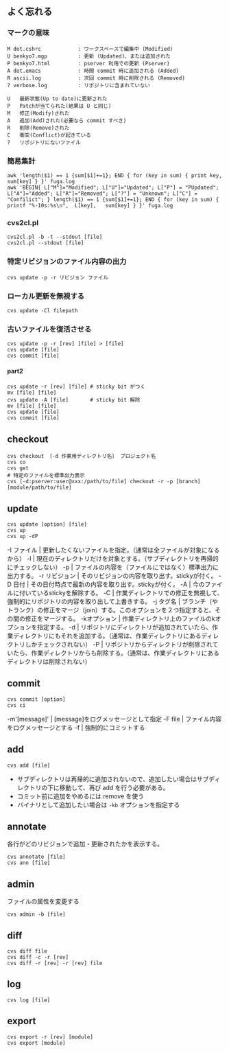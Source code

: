 ## よく忘れる
### マークの意味

```
M dot.cshrc            : ワークスペースで編集中 (Modified)
U benkyo7.mgp          : 更新 (Updated)、または追加された
P benkyo7.html         : pserver 利用での更新 (Pserver)
A dot.emacs            : 時間 commit 時に追加される (Added)
R ascii.log            : 次回 commit 時に削除される (Removed) 
? verbose.log          : リポジトリに含まれていない

U	最新状態(Up to date)に更新された
P	Patchが当てられた(結果は U と同じ)
M	修正(Modify)された
A	追加(Add)された(必要なら commit すべき)
R	削除(Remove)された
C	衝突(Conflict)が起きている
?	リポジトリにないファイル
```

### 簡易集計

```
awk 'length($1) == 1 {sum[$1]+=1}; END { for (key in sum) { print key,  sum[key] } }' fuga.log
awk 'BEGIN{ L["M"]="Modified"; L["U"]="Updated"; L["P"] = "PUpdated"; L["A"]="Added"; L["R"]="Removed"; L["?"] = "Unknown"; L["C"] = "Confilict"; } length($1) == 1 {sum[$1]+=1}; END { for (key in sum) { printf "%-10s:%s\n",  L[key],   sum[key] } }' fuga.log
```

### cvs2cl.pl
```
cvs2cl.pl -b -t --stdout [file]
cvs2cl.pl --stdout [file]
```

### 特定リビジョンのファイル内容の出力
```
cvs update -p -r リビジョン ファイル
```

### ローカル更新を無視する
```
cvs update -Cl filepath
```

### 古いファイルを復活させる

```
cvs update -p -r [rev] [file] > [file]
cvs update [file]
cvs commit [file]
```

#### part2

```
cvs update -r [rev] [file] # sticky bit がつく
mv [file] [file]
cvs update -A [file]       # sticky bit 解除
mv [file] [file]
cvs update [file]
cvs commit [file]
```

## checkout
```
cvs checkout 〔-d 作業用ディレクトリ名〕 プロジェクト名
cvs co
cvs get
# 特定のファイルを標準出力表示
cvs [-d:pserver:user@xxx:/path/to/file] checkout -r -p [branch] [module/path/to/file]
```

## update
```
cvs update [option] [file]
cvs up
cvs up -dP
```

-I ファイル   | 更新したくないファイルを指定。（通常は全ファイルが対象になるから）
-l            | 現在のディレクトリだけを対象とする。（サブディレクトリを再帰的にチェックしない）
-p            | ファイルの内容を（ファイルにではなく）標準出力に出力する。
-r リビジョン | そのリビジョンの内容を取り出す。stickyが付く。
-D 日付       | その日付時点で最新の内容を取り出す。stickyが付く。
-A            | 今のファイルに付いているstickyを解除する。
-C            | 作業ディレクトリでの修正を無視して、強制的にリポジトリの内容を取り出して上書きする。
-j タグ名     | ブランチ（やトランク）の修正をマージ（join）する。このオプションを２つ指定すると、その間の修正をマージする。
-kオプション  | 作業ディレクトリ上のファイルのkオプションを指定する。
-d            | リポジトリにディレクトリが追加されていたら、作業ディレクトリにもそれを追加する。（通常は、作業ディレクトリにあるディレクトリしかチェックされない）
-P            | リポジトリからディレクトリが削除されていたら、作業ディレクトリからも削除する。（通常は、作業ディレクトリにあるディレクトリは削除されない）

## commit

```
cvs commit [option]
cvs ci
```
-m'[message]' | [message]をログメッセージとして指定
-F file       | ファイル内容をログメッセージとする
-f            | 強制的にコミットする

## add

```
cvs add [file]
```

- サブディレクトリは再帰的に追加されないので、追加したい場合はサブディレクトリの下に移動して、再び add を行う必要がある。
- コミット前に追加をやめるには remove を使う
- バイナリとして追加したい場合は `-kb` オプションを指定する

## annotate
各行がどのリビジョンで追加・更新されたかを表示する。

```
cvs annotate [file]
cvs ann [file]
```

## admin
ファイルの属性を変更する

```
cvs admin -b [file]
```

## diff

```
cvs diff file
cvs diff -c -r [rev]
cvs diff -r [rev] -r [rev] file
```

## log

```
cvs log [file]
```

## export

```
cvs export -r [rev] [module]
cvs export [module]
```
